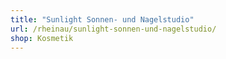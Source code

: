 ```yaml
---
title: "Sunlight Sonnen- und Nagelstudio"
url: /rheinau/sunlight-sonnen-und-nagelstudio/
shop: Kosmetik
---
```

